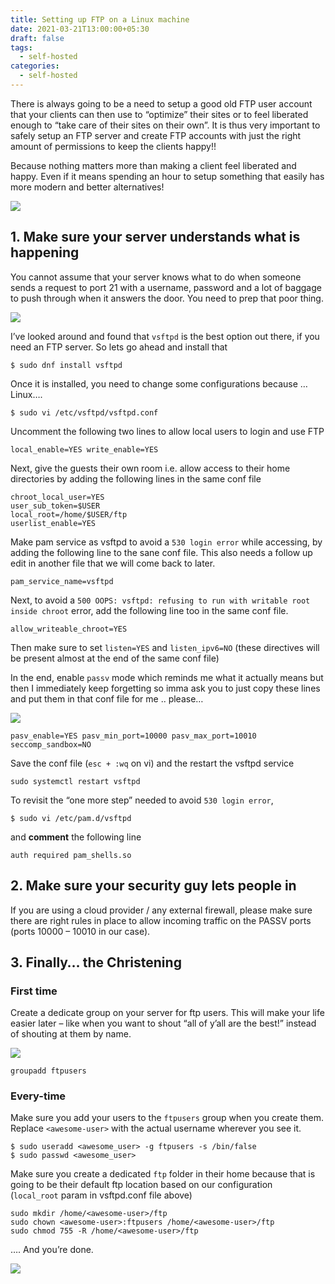 ```yaml
---
title: Setting up FTP on a Linux machine
date: 2021-03-21T13:00:00+05:30
draft: false
tags:
  - self-hosted
categories:
  - self-hosted
---
```

There is always going to be a need to setup a good old FTP user account that your clients can then use to “optimize” their sites or to feel liberated enough to “take care of their sites on their own”. It is thus very important to safely setup an FTP server and create FTP accounts with just the right amount of permissions to keep the clients happy!!

Because nothing matters more than making a client feel liberated and happy. Even if it means spending an hour to setup something that easily has more modern and better alternatives!

![](https://media.giphy.com/media/W2zkTjEn4kv9BTeNdF/giphy.gif)

## 1. Make sure your server understands what is happening

You cannot assume that your server knows what to do when someone sends a request to port 21 with a username, password and a lot of baggage to push through when it answers the door. You need to prep that poor thing.

![](https://media.giphy.com/media/l41lRuzxPdeV6LhF6/giphy.gif)

I’ve looked around and found that `vsftpd` is the best option out there, if you need an FTP server. So lets go ahead and install that

```
$ sudo dnf install vsftpd
```

Once it is installed, you need to change some configurations because … Linux….

```
$ sudo vi /etc/vsftpd/vsftpd.conf
```

Uncomment the following two lines to allow local users to login and use FTP

```
local_enable=YES write_enable=YES
```

Next, give the guests their own room i.e. allow access to their home directories by adding the following lines in the same conf file

```
chroot_local_user=YES 
user_sub_token=$USER 
local_root=/home/$USER/ftp 
userlist_enable=YES
```

Make pam service as vsftpd to avoid a `530 login error` while accessing, by adding the following line to the sane conf file. This also needs a follow up edit in another file that we will come back to later.

```
pam_service_name=vsftpd
```

Next, to avoid a `500 OOPS: vsftpd: refusing to run with writable root inside chroot` error, add the following line too in the same conf file.

```
allow_writeable_chroot=YES
```

Then make sure to set `listen=YES` and `listen_ipv6=NO` (these directives will be present almost at the end of the same conf file)

In the end, enable `passv` mode which reminds me what it actually means but then I immediately keep forgetting so imma ask you to just copy these lines and put them in that conf file for me .. please…

![](https://media.giphy.com/media/10JLfyir1DEesM/giphy.gif)

```
pasv_enable=YES pasv_min_port=10000 pasv_max_port=10010 seccomp_sandbox=NO
```

Save the conf file (`esc + :wq` on vi) and the restart the vsftpd service

```
sudo systemctl restart vsftpd
```

To revisit the “one more step” needed to avoid `530 login error`,

```
$ sudo vi /etc/pam.d/vsftpd
```

and **comment** the following line

```
auth required pam_shells.so
```

## 2. Make sure your security guy lets people in

If you are using a cloud provider / any external firewall, please make sure there are right rules in place to allow incoming traffic on the PASSV ports (ports 10000 – 10010 in our case).

## 3. Finally… the Christening

### First time

Create a dedicate group on your server for ftp users. This will make your life easier later – like when you want to shout “all of y’all are the best!” instead of shouting at them by name.

![](https://media.giphy.com/media/13aSSyJaI5NkTm/giphy.gif)

```
groupadd ftpusers
```

### Every-time

Make sure you add your users to the `ftpusers` group when you create them. Replace `<awesome-user>` with the actual username wherever you see it.

```
$ sudo useradd <awesome_user> -g ftpusers -s /bin/false
$ sudo passwd <awesome_user>
```

Make sure you create a dedicated `ftp` folder in their home because that is going to be their default ftp location based on our configuration (`local_root` param in vsftpd.conf file above)

```
sudo mkdir /home/<awesome-user>/ftp
sudo chown <awesome-user>:ftpusers /home/<awesome-user>/ftp
sudo chmod 755 -R /home/<awesome-user>/ftp
```

…. And you’re done.

![](https://media.giphy.com/media/l0MYt5jPR6QX5pnqM/giphy.gif)